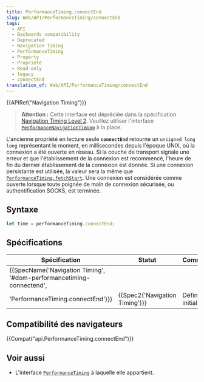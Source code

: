 ```yaml
---
title: PerformanceTiming.connectEnd
slug: Web/API/PerformanceTiming/connectEnd
tags:
  - API
  - Backwards compatibility
  - Deprecated
  - Navigation Timing
  - PerformanceTiming
  - Property
  - Propriété
  - Read-only
  - legacy
  - connectEnd
translation_of: Web/API/PerformanceTiming/connectEnd
---
```

{{APIRef("Navigation Timing")}}

> **Attention :** Cette interface est dépréciée dans la spécification [Navigation Timing Level 2](https://w3c.github.io/navigation-timing/#obsolete). Veuillez utiliser l'interface [`PerformanceNavigationTiming`](/fr/docs/Web/API/PerformanceNavigationTiming) à la place.

L'ancienne propriété en lecture seule **`connectEnd`** retourne un `unsigned long long` représentant le moment, en millisecondes depuis l'époque UNIX, où la connexion a été ouverte en réseau. Si la couche de transport signale une erreur et que l'établissement de la connexion est recommencé, l'heure de fin du dernier établissement de la connexion est donnée. Si une connexion persistante est utilisée, la valeur sera la même que [`PerformanceTiming.fetchStart`](/fr/docs/Web/API/PerformanceTiming/fetchStart). Une connexion est considérée comme ouverte lorsque toute poignée de main de connexion sécurisée, ou authentification SOCKS, est terminée.

## Syntaxe

```js
let time = performanceTiming.connectEnd;
```

## Spécifications

| Spécification                                                                                                                                        | Statut                                   | Commentaire          |
| ---------------------------------------------------------------------------------------------------------------------------------------------------- | ---------------------------------------- | -------------------- |
| {{SpecName('Navigation Timing', '#dom-performancetiming-connectend',
        'PerformanceTiming.connectEnd')}} | {{Spec2('Navigation Timing')}} | Définition initiale. |

## Compatibilité des navigateurs

{{Compat("api.PerformanceTiming.connectEnd")}}

## Voir aussi

- L'interface [`PerformanceTiming`](/fr/docs/Web/API/PerformanceTiming) à laquelle elle appartient.

